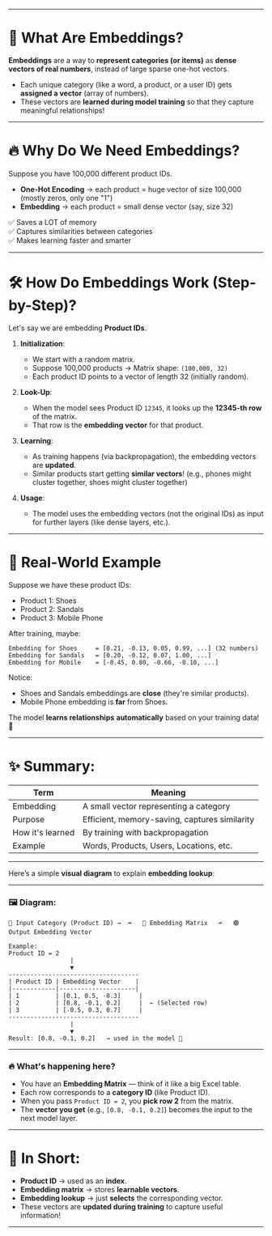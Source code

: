 
---

# 🧠 What Are Embeddings?

**Embeddings** are a way to **represent categories (or items)** as **dense vectors of real numbers**, instead of large sparse one-hot vectors.

- Each unique category (like a word, a product, or a user ID) gets **assigned a vector** (array of numbers).
- These vectors are **learned during model training** so that they capture meaningful relationships!

---

# 🔥 Why Do We Need Embeddings?

Suppose you have 100,000 different product IDs.

- **One-Hot Encoding** → each product = huge vector of size 100,000 (mostly zeros, only one "1")
- **Embedding** → each product = small dense vector (say, size 32)

✅ Saves a LOT of memory  
✅ Captures similarities between categories  
✅ Makes learning faster and smarter

---

# 🛠 How Do Embeddings Work (Step-by-Step)?

Let's say we are embedding **Product IDs**.

1. **Initialization**:
   - We start with a random matrix.
   - Suppose 100,000 products → Matrix shape: `(100,000, 32)`
   - Each product ID points to a vector of length 32 (initially random).

2. **Look-Up**:
   - When the model sees Product ID `12345`, it looks up the **12345-th row** of the matrix.
   - That row is the **embedding vector** for that product.

3. **Learning**:
   - As training happens (via backpropagation), the embedding vectors are **updated**.
   - Similar products start getting **similar vectors**!
     (e.g., phones might cluster together, shoes might cluster together)

4. **Usage**:
   - The model uses the embedding vectors (not the original IDs) as input for further layers (like dense layers, etc.).

---

# 🎯 Real-World Example

Suppose we have these product IDs:
- Product 1: Shoes
- Product 2: Sandals
- Product 3: Mobile Phone

After training, maybe:
```
Embedding for Shoes     = [0.21, -0.13, 0.05, 0.99, ...] (32 numbers)
Embedding for Sandals   = [0.20, -0.12, 0.07, 1.00, ...]
Embedding for Mobile    = [-0.45, 0.80, -0.66, -0.10, ...]
```
Notice:
- Shoes and Sandals embeddings are **close** (they're similar products).
- Mobile Phone embedding is **far** from Shoes.

The model **learns relationships** **automatically** based on your training data! 🎯

---

# ✨ Summary:
| Term         | Meaning |
|--------------|---------|
| Embedding    | A small vector representing a category |
| Purpose      | Efficient, memory-saving, captures similarity |
| How it's learned | By training with backpropagation |
| Example      | Words, Products, Users, Locations, etc. |

---

Here’s a simple **visual diagram** to explain **embedding lookup**:

---

### 🖼 Diagram:

```
🔵 Input Category (Product ID) →  ➡️   🔵 Embedding Matrix   ➡️   🟢 Output Embedding Vector

Example:
Product ID = 2
                 |
                 ▼
------------------------------------
| Product ID | Embedding Vector    |
|------------|---------------------|
| 1          | [0.1, 0.5, -0.3]     |
| 2          | [0.8, -0.1, 0.2]     |  ← (Selected row)
| 3          | [-0.5, 0.3, 0.7]     |
------------------------------------
                 |
                 ▼
Result: [0.8, -0.1, 0.2]   → used in the model 🚀
```

---

### 🔥 What's happening here?

- You have an **Embedding Matrix** — think of it like a big Excel table.
- Each row corresponds to a **category ID** (like Product ID).
- When you pass `Product ID = 2`, you **pick row 2** from the matrix.
- The **vector you get** (e.g., `[0.8, -0.1, 0.2]`) becomes the input to the next model layer.

---

# 🎯 In Short:
- **Product ID** → used as an **index**.
- **Embedding matrix** → stores **learnable vectors**.
- **Embedding lookup** → just **selects** the corresponding vector.
- These vectors are **updated during training** to capture useful information!

---


